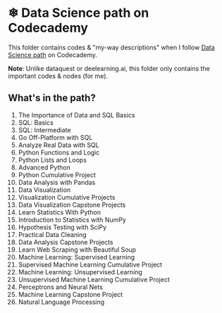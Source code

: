 # ❄ Data Science path on Codecademy

This folder contains codes & "my-way descriptions" when I follow [Data Science path](https://www.codecademy.com/learn/paths/data-science) on Codecademy.

**Note**: Unlike dataquest or deelearning.ai, this folder only contains the important codes & nodes (for me).

## What's in the path?

1. The Importance of Data and SQL Basics
1. SQL: Basics
1. SQL: Intermediate
1. Go Off-Platform with SQL
1. Analyze Real Data with SQL
1. Python Functions and Logic
1. Python Lists and Loops
1. Advanced Python
1. Python Cumulative Project
1. Data Analysis with Pandas
1. Data Visualization
1. Visualization Cumulative Projects
1. Data Visualization Capstone Projects
1. Learn Statistics With Python
1. Introduction to Statistics with NumPy
1. Hypothesis Testing with SciPy
1. Practical Data Cleaning
1. Data Analysis Capstone Projects
1. Learn Web Scraping with Beautiful Soup
1. Machine Learning: Supervised Learning
1. Supervised Machine Learning Cumulative Project
1. Machine Learning: Unsupervised Learning
1. Unsupervised Machine Learning Cumulative Project
1. Perceptrons and Neural Nets
1. Machine Learning Capstone Project
1. Natural Language Processing